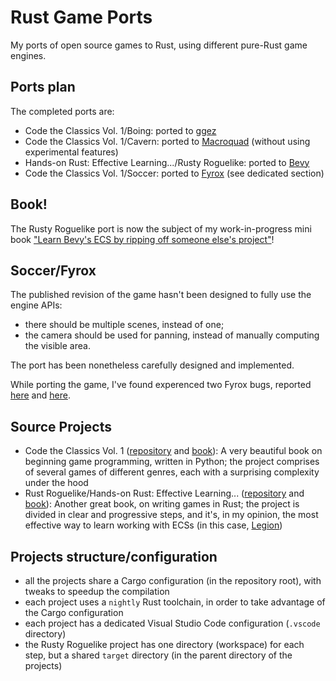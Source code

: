 # Rust Game Ports

My ports of open source games to Rust, using different pure-Rust game engines.

## Ports plan

The completed ports are:

- Code the Classics Vol. 1/Boing: ported to [ggez](https://github.com/ggez/ggez)
- Code the Classics Vol. 1/Cavern: ported to [Macroquad](https://github.com/not-fl3/macroquad) (without using experimental features)
- Hands-on Rust: Effective Learning.../Rusty Roguelike: ported to [Bevy](https://github.com/bevyengine/bevy)
- Code the Classics Vol. 1/Soccer: ported to [Fyrox](https://github.com/FyroxEngine/Fyrox) (see dedicated section)

## Book!

The Rusty Roguelike port is now the subject of my work-in-progress mini book ["Learn Bevy's ECS by ripping off someone else's project"](https://saveriomiroddi.github.io/learn_bevy_ecs_by_ripping_off)!

## Soccer/Fyrox

The published revision of the game hasn't been designed to fully use the engine APIs:

- there should be multiple scenes, instead of one;
- the camera should be used for panning, instead of manually computing the visible area.

The port has been nonetheless carefully designed and implemented.

While porting the game, I've found experenced two Fyrox bugs, reported [here](https://github.com/FyroxEngine/Fyrox/issues/320) and [here](https://github.com/FyroxEngine/Fyrox/issues/324).

## Source Projects

- Code the Classics Vol. 1 ([repository](https://github.com/Wireframe-Magazine/Code-the-Classics) and [book](https://wireframe.raspberrypi.org/books/code-the-classics1)): A very beautiful book on beginning game programming, written in Python; the project comprises of several games of different genres, each with a surprising complexity under the hood
- Rust Roguelike/Hands-on Rust: Effective Learning... ([repository](https://github.com/thebracket/HandsOnRust) and [book](https://pragprog.com/titles/hwrust/hands-on-rust)): Another great book, on writing games in Rust; the project is divided in clear and progressive steps, and it's, in my opinion, the most effective way to learn working with ECSs (in this case, [Legion](https://github.com/amethyst/legion))

## Projects structure/configuration

- all the projects share a Cargo configuration (in the repository root), with tweaks to speedup the compilation
- each project uses a `nightly` Rust toolchain, in order to take advantage of the Cargo configuration
- each project has a dedicated Visual Studio Code configuration (`.vscode` directory)
- the Rusty Roguelike project has one directory (workspace) for each step, but a shared `target` directory (in the parent directory of the projects)
